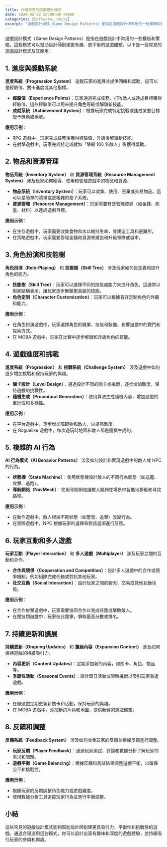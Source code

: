 ```yaml
---
title: 介紹常見的遊戲設計模式
date: 2024-02-22 20:00:00 +0800
categories: [Software, Unity]
excerpt: "遊戲設計模式（Game Design Patterns）是指在遊戲設計中常用的一些模板和策略"
---
```


遊戲設計模式（Game Design Patterns）是指在遊戲設計中常用的一些模板和策略，這些模式可以幫助設計師創建更有趣、更平衡的遊戲體驗。以下是一些常見的遊戲設計模式及其應用：

## **1. 進度與獎勳系統**

**進度系統（Progression System）** 追蹤玩家的進展並提供回饋和獎勳。這可以是經驗值、關卡進度或其他指標。

- **經驗值（Experience Points）**：玩家通過完成任務、打敗敵人或達成目標獲得經驗值，這些經驗值可以用來提升角色等級或解鎖新技能。
- **成就系統（Achievement System）**：根據玩家完成特定挑戰或達成某些目標授予獎勳或稱號。

**應用示例**：
- RPG 遊戲中，玩家完成任務後獲得經驗值，升級後解鎖新技能。
- 在射擊遊戲中，玩家完成特定成就如「擊殺 100 名敵人」後獲得獎勳。

## **2. 物品和資源管理**

**物品系統（Inventory System）** 和 **資源管理系統（Resource Management System）** 涉及玩家如何獲得、使用和管理遊戲中的物品和資源。

- **物品系統（Inventory System）**：玩家可以收集、使用、丟棄或交易物品。這可以是簡單的清單或更複雜的格子系統。
- **資源管理（Resource Management）**：玩家需要有效管理資源（如金錢、能量、材料）以達成遊戲目標。

**應用示例**：
- 在生存遊戲中，玩家需要收集食物和水以維持生命，並建造工具和避難所。
- 在策略遊戲中，玩家需要管理金錢和資源來建設和升級軍隊或城市。

## **3. 角色扮演和技能樹**

**角色扮演（Role-Playing）** 和 **技能樹（Skill Tree）** 涉及玩家如何自定義和提升角色的能力。

- **技能樹（Skill Tree）**：玩家可以選擇不同的技能或能力來提升角色。這通常以樹狀結構表示，讓玩家逐步解鎖更高級的技能。
- **角色定制（Character Customization）**：玩家可以根據喜好定制角色的外觀和能力。

**應用示例**：
- 在角色扮演遊戲中，玩家選擇角色的職業、技能和裝備，影響遊戲中的戰鬥和探索方式。
- 在 MOBA 遊戲中，玩家在比賽中逐步解鎖和升級角色的技能。

## **4. 遊戲進度和挑戰**

**進度系統（Progression）** 和 **挑戰系統（Challenge System）** 涉及遊戲中如何逐步增加挑戰和保持玩家的興趣。

- **關卡設計（Level Design）**：通過設計不同的關卡或挑戰，逐步增加難度，保持遊戲的挑戰性。
- **隨機生成（Procedural Generation）**：使用算法生成隨機內容，增加遊戲的重玩性和多樣性。

**應用示例**：
- 在平台遊戲中，逐步增加障礙物和敵人，以提高難度。
- 在 Roguelike 遊戲中，每次遊玩時地圖和敵人都是隨機生成的。

## **5. 複雜的 AI 行為**

**AI 行為模式（AI Behavior Patterns）** 涉及如何設計和實現遊戲中的敵人或 NPC 的行為。

- **狀態機（State Machine）**：使用狀態機設計敵人的不同行為狀態（如巡邏、攻擊、逃跑）。
- **導航網格（NavMesh）**：使用導航網格讓敵人能夠在場景中智能地移動和尋找路徑。

**應用示例**：
- 在動作遊戲中，敵人根據不同狀態（如警覺、追擊）改變行為。
- 在冒險遊戲中，NPC 根據玩家的選擇和對話選項進行反應。

## **6. 玩家互動和多人遊戲**

**玩家互動（Player Interaction）** 和 **多人遊戲（Multiplayer）** 涉及玩家之間的互動和合作。

- **合作與競爭（Cooperation and Competition）**：設計多人遊戲中的合作或競爭機制，例如組隊完成任務或對抗其他玩家。
- **社交互動（Social Interaction）**：設計玩家之間的聊天、交易或其他互動功能。

**應用示例**：
- 在合作射擊遊戲中，玩家需要協同合作以完成任務或擊敗敵人。
- 在競技類遊戲中，玩家彼此競爭，爭取最高分數或排名。

## **7. 持續更新和擴展**

**持續更新（Ongoing Updates）** 和 **擴展內容（Expansion Content）** 涉及如何保持遊戲的持續吸引力。

- **內容更新（Content Updates）**：定期添加新的內容，如關卡、角色、物品等。
- **季節性活動（Seasonal Events）**：設計節日活動或限時挑戰以吸引玩家重返遊戲。

**應用示例**：
- 在線遊戲定期更新新關卡和活動，保持玩家的興趣。
- 在 MOBA 遊戲中，添加新的角色和地圖，提供新鮮的遊戲體驗。

## **8. 反饋和調整**

**反饋系統（Feedback System）** 涉及如何收集玩家的反饋並根據反饋進行調整。

- **玩家反饋（Player Feedback）**：通過玩家測試、評論和數據分析了解玩家的需求和問題。
- **遊戲平衡（Game Balancing）**：根據反饋和測試結果調整遊戲平衡，以確保公平和挑戰性。

**應用示例**：
- 根據玩家的反饋調整角色能力或遊戲難度。
- 使用數據分析工具追蹤玩家行為並進行平衡調整。

## **小結**

這些常見的遊戲設計模式能夠幫助設計師創建更具吸引力、平衡性和挑戰性的遊戲。通過合理運用這些模式，你可以設計出富有趣味和深度的遊戲體驗，並持續吸引玩家的參與和興趣。
